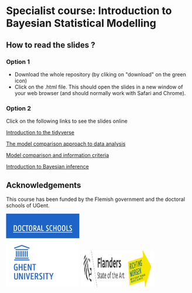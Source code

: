 # Specialist course: Introduction to Bayesian Statistical Modelling

## How to read the slides ?

### Option 1

+ Download the whole repository (by cliking on "download" on the green icon)
+ Click on the .html file. This should open the slides in a new window of your web browser (and should normally work with Safari and Chrome).

### Option 2

Click on the following links to see the slides online

[Introduction to the tidyverse]()

[The model comparison approach to data analysis]()

[Model comparison and information criteria]()

[Introduction to Bayesian inference]()

## Acknowledgements

This course has been funded by the Flemish government and the doctoral schools of UGent.

<img src="logos/doctoral_school.png" alt="drawing" width="200" height="200"/>
<img src="logos/flanders.png" alt="drawing" width="200" height="100"/>
